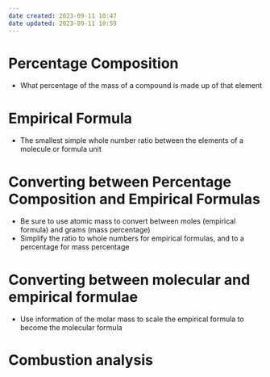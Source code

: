 ```yaml
---
date created: 2023-09-11 10:47
date updated: 2023-09-11 10:59
---
```


# Percentage Composition

- What percentage of the mass of a compound is made up of that element

# Empirical Formula

- The smallest simple whole number ratio between the elements of a molecule or formula unit

# Converting between Percentage Composition and Empirical Formulas

- Be sure to use atomic mass to convert between moles (empirical formula) and grams (mass percentage)
- Simplify the ratio to whole numbers for empirical formulas, and to a percentage for mass percentage

# Converting between molecular and empirical formulae

- Use information of the molar mass to scale the empirical formula to become the molecular formula

# Combustion analysis